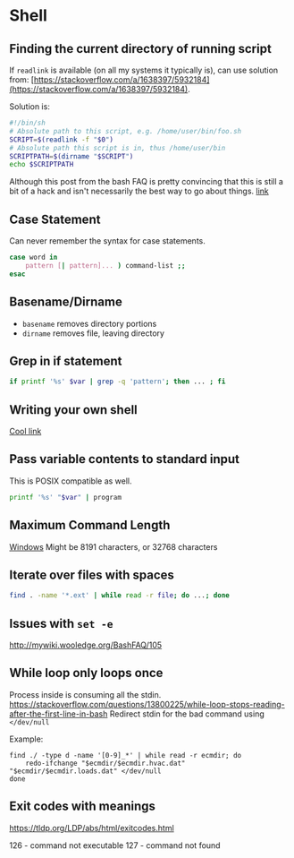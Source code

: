 # Shell

## Finding the current directory of running script

If `readlink` is available (on all my systems it typically is), can use
solution from: [https://stackoverflow.com/a/1638397/5932184](https://stackoverflow.com/a/1638397/5932184).

Solution is:

```sh
#!/bin/sh
# Absolute path to this script, e.g. /home/user/bin/foo.sh
SCRIPT=$(readlink -f "$0")
# Absolute path this script is in, thus /home/user/bin
SCRIPTPATH=$(dirname "$SCRIPT")
echo $SCRIPTPATH
```

Although this post from the bash FAQ is pretty convincing that this is
still a bit of a hack and isn't necessarily the best way to go about
things. [link](https://mywiki.wooledge.org/BashFAQ/028)

## Case Statement

Can never remember the syntax for case statements.

```sh
case word in
    pattern [| pattern]... ) command-list ;;
esac
```

## Basename/Dirname

- `basename` removes directory portions
- `dirname` removes file, leaving directory

## Grep in if statement

```sh
if printf '%s' $var | grep -q 'pattern'; then ... ; fi
```


## Writing your own shell

[Cool link](https://www.cs.cornell.edu/courses/cs414/2004su/homework/shell/shell.html)

## Pass variable contents to standard input

This is POSIX compatible as well.

```sh
printf '%s' "$var" | program
```

## Maximum Command Length

[Windows](https://stackoverflow.com/a/3205048/5932184)
Might be 8191 characters, or 32768 characters

## Iterate over files with spaces

```sh
find . -name '*.ext' | while read -r file; do ...; done
```

## Issues with `set -e`

<http://mywiki.wooledge.org/BashFAQ/105>

## While loop only loops once

Process inside is consuming all the stdin. <https://stackoverflow.com/questions/13800225/while-loop-stops-reading-after-the-first-line-in-bash>
Redirect stdin for the bad command using `</dev/null`

Example:

```
find ./ -type d -name '[0-9]_*' | while read -r ecmdir; do
    redo-ifchange "$ecmdir/$ecmdir.hvac.dat" "$ecmdir/$ecmdir.loads.dat" </dev/null
done
```

## Exit codes with meanings

<https://tldp.org/LDP/abs/html/exitcodes.html>

126 - command not executable
127 - command not found
